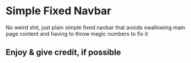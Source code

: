 # Simple Fixed Navbar
No weird shit, just plain simple fixed navbar that avoids swallowing main page content and having to throw magic numbers to fix it

## Enjoy & give credit, if possible
